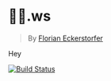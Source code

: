# 👋🏻.ws

> By [Florian Eckerstorfer](https://florian.ec)

Hey

[![Build Status](https://travis-ci.org/florianeckerstorfer/xn--mn8h5e.ws.svg?branch=master)](https://travis-ci.org/florianeckerstorfer/xn--mn8h5e.ws)
